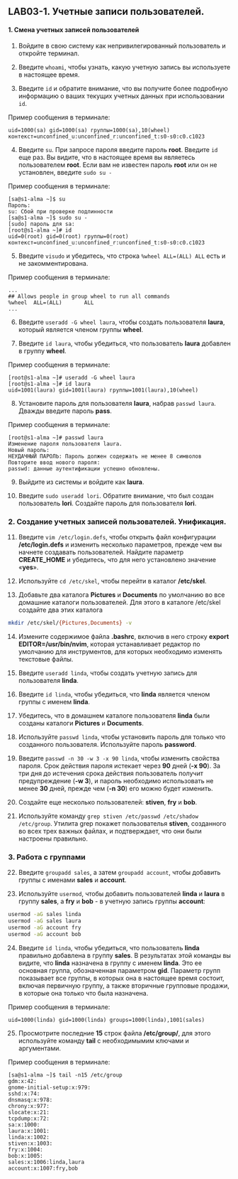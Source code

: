 ## LAB03-1. Учетные записи пользователей.

#### 1. Смена учетных записей пользователей

1. Войдите в свою систему как непривилегированный пользователь и откройте терминал.

2. Введите `whoami`, чтобы узнать, какую учетную запись вы используете в настоящее время. 

3. Введите `id` и обратите внимание, что вы получите более подробную информацию о ваших текущих учетных данных при использовании `id`.

Пример сообщения в терминале:

```
uid=1000(sa) gid=1000(sa) группы=1000(sa),10(wheel) контекст=unconfined_u:unconfined_r:unconfined_t:s0-s0:c0.c1023
```

4. Введите `su`. При запросе пароля введите пароль **root**. Введите `id` еще раз. Вы видите, что в настоящее время вы являетесь пользователем **root**. Если вам не известен пароль **root** или он не установлен, введите `sudo su -`

Пример сообщения в терминале:

```
[sa@s1-alma ~]$ su
Пароль:
su: Сбой при проверке подлинности
[sa@s1-alma ~]$ sudo su -
[sudo] пароль для sa:
[root@s1-alma ~]# id
uid=0(root) gid=0(root) группы=0(root) контекст=unconfined_u:unconfined_r:unconfined_t:s0-s0:c0.c1023
```

5. Введите `visudo` и убедитесь, что строка `%wheel ALL=(ALL) ALL` есть и не закомментирована.

Пример сообщения в терминале:

```
...
## Allows people in group wheel to run all commands
%wheel  ALL=(ALL)       ALL
...
```

6. Введите `useradd -G wheel laura`, чтобы создать пользователя **laura**, который является членом группы **wheel**.

7. Введите `id laura`, чтобы убедиться, что пользователь **laura** добавлен в группу **wheel**.

Пример сообщения в терминале:

```
[root@s1-alma ~]# useradd -G wheel laura
[root@s1-alma ~]# id laura
uid=1001(laura) gid=1001(laura) группы=1001(laura),10(wheel)
```

8. Установите пароль для пользователя **laura**, набрав `passwd laura`. Дважды введите пароль **pass**.

Пример сообщения в терминале:

```
[root@s1-alma ~]# passwd laura
Изменение пароля пользователя laura.
Новый пароль:
НЕУДАЧНЫЙ ПАРОЛЬ: Пароль должен содержать не менее 8 символов
Повторите ввод нового пароля:
passwd: данные аутентификации успешно обновлены.
```

9. Выйдите из системы и войдите как **laura**.

10. Введите `sudo useradd lori`. Обратите внимание, что был создан пользователь **lori**. Создайте пароль для пользователя **lori**.

### 2. Создание учетных записей пользователей. Унификация.

11. Введите `vim /etc/login.defs`, чтобы открыть файл конфигурации **/etc/login.defs** и изменить несколько параметров, прежде чем вы начнете создавать пользователей. Найдите параметр **CREATE_HOME** и убедитесь, что для него установлено значение «**yes**».

12. Используйте `cd /etc/skel`, чтобы перейти в каталог **/etc/skel**. 

13. Добавьте два каталога **Pictures** и **Documents** по умолчанию во все домашние каталоги пользователей. Для этого в каталоге /etc/skel создайте два этих каталога

```bash
mkdir /etc/skel/{Pictures,Documents} -v
```

14. Измените содержимое файла **.bashrc**, включив в него строку **export EDITOR=/usr/bin/nvim**, которая устанавливает редактор по умолчанию для инструментов, для которых необходимо изменять текстовые файлы.

15. Введите `useradd linda`, чтобы создать учетную запись для пользователя **linda**. 

16. Введите `id linda`, чтобы убедиться, что **linda** является членом группы с именем **linda**. 

17. Убедитесь, что в домашнем каталоге пользователя **linda** были созданы каталоги **Pictures** и **Documents**.

18. Используйте `passwd linda`, чтобы установить пароль для только что созданного пользователя. Используйте пароль **password**.

19. Введите `passwd -n 30 -w 3 -x 90 linda`, чтобы изменить свойства пароля. Срок действия пароля истекает через **90** дней (**-x 90**). За три дня до истечения срока действия пользователь получит предупреждение (**-w 3**), и пароль необходимо использовать не менее **30** дней, прежде чем (**-n 30**) его можно будет изменить.

20. Создайте еще несколько пользователей: **stiven**, **fry** и **bob**.

21. Используйте команду `grep stiven /etc/passwd /etc/shadow /etc/group`. Утилита grep покажет пользователья **stiven**, созданного во всех трех важных файлах, и подтверждает, что они были настроены правильно.

### 3. Работа с группами

22. Введите `groupadd sales`, а затем `groupadd account`, чтобы добавить группы с именами **sales** и **account**.

23. Используйте `usermod`, чтобы добавить пользователей **linda** и **laura** в группу **sales**, а **fry** и **bob** - в учетную запись группы **account**:
```bash
usermod -aG sales linda
usermod -aG sales laura
usermod -aG account fry
usermod -aG account bob
```

24. Введите `id linda`, чтобы убедиться, что пользователь **linda** правильно добавлена в группу **sales**. В результатах этой команды вы видите, что **linda** назначена в группу с именем **linda**. Это ее основная группа, обозначенная параметром **gid**. Параметр групп показывает все группы, в которых она в настоящее время состоит, включая первичную группу, а также вторичные групповые продажи, в которые она только что была назначена.

Пример сообщения в терминале:

```console
uid=1000(linda) gid=1000(linda) groups=1000(linda),1001(sales)
```

25.   Просмотрите последние **15** строк файла **/etc/group/**, для этого используйте команду **tail** c необходимымим ключами и аргументами.

Пример сообщения в терминале:

```console
[sa@s1-alma ~]$ tail -n15 /etc/group
gdm:x:42:
gnome-initial-setup:x:979:
sshd:x:74:
dnsmasq:x:978:
chrony:x:977:
slocate:x:21:
tcpdump:x:72:
sa:x:1000:
laura:x:1001:
linda:x:1002:
stiven:x:1003:
fry:x:1004:
bob:x:1005:
sales:x:1006:linda,laura
account:x:1007:fry,bob
```